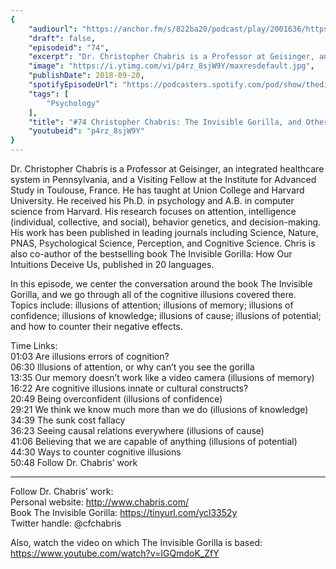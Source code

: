 ```yaml
---
{
	"audiourl": "https://anchor.fm/s/822ba20/podcast/play/2001636/https%3A%2F%2Fd3ctxlq1ktw2nl.cloudfront.net%2Fproduction%2F2018-11-29%2F7682039-44100-2-a4843a671da15.mp3",
	"draft": false,
	"episodeid": "74",
	"excerpt": "Dr. Christopher Chabris is a Professor at Geisinger, an integrated healthcare system in Pennsylvania, and a Visiting Fellow at the Institute for Advanced Study in Toulouse, France. He has taught at Union College and Harvard University. He received his Ph.D. in psychology and A.B. in computer science from Harvard. His research focuses on attention, intelligence (individual, collective, and social), behavior genetics, and decision-making. His work has been published in leading journals including Science, Nature, PNAS, Psychological Science, Perception, and Cognitive Science. Chris is also co-author of the bestselling book The Invisible Gorilla: How Our Intuitions Deceive Us, published in 20 languages. ",
	"image": "https://i.ytimg.com/vi/p4rz_8sjW9Y/maxresdefault.jpg",
	"publishDate": 2018-09-20,
	"spotifyEpisodeUrl": "https://podcasters.spotify.com/pod/show/thedissenter/episodes/74-Christopher-Chabris-The-Invisible-Gorilla--and-Other-Cognitive-Illusions-e2rj94",
	"tags": [
		"Psychology"
	],
	"title": "#74 Christopher Chabris: The Invisible Gorilla, and Other Cognitive Illusions",
	"youtubeid": "p4rz_8sjW9Y"
}
---
```

Dr. Christopher Chabris is a Professor at Geisinger, an integrated healthcare system in Pennsylvania, and a Visiting Fellow at the Institute for Advanced Study in Toulouse, France. He has taught at Union College and Harvard University. He received his Ph.D. in psychology and A.B. in computer science from Harvard. His research focuses on attention, intelligence (individual, collective, and social), behavior genetics, and decision-making. His work has been published in leading journals including Science, Nature, PNAS, Psychological Science, Perception, and Cognitive Science. Chris is also co-author of the bestselling book The Invisible Gorilla: How Our Intuitions Deceive Us, published in 20 languages. 

In this episode, we center the conversation around the book The Invisible Gorilla, and we go through all of the cognitive illusions covered there. Topics include: illusions of attention; illusions of memory; illusions of confidence; illusions of knowledge; illusions of cause; illusions of potential; and how to counter their negative effects.

Time Links:  
<time>01:03</time> Are illusions errors of cognition?  
<time>06:30</time> Illusions of attention, or why can’t you see the gorilla        
<time>13:35</time> Our memory doesn’t work like a video camera (illusions of memory)   
<time>16:22</time> Are cognitive illusions innate or cultural constructs?  
<time>20:49</time> Being overconfident (illusions of confidence)    
<time>29:21</time> We think we know much more than we do (illusions of knowledge)      
<time>34:39</time> The sunk cost fallacy       
<time>36:23</time> Seeing causal relations everywhere (illusions of cause)  
<time>41:06</time> Believing that we are capable of anything (illusions of potential)  
<time>44:30</time> Ways to counter cognitive illusions  
<time>50:48</time> Follow Dr. Chabris’ work

---

Follow Dr. Chabris’ work:  
Personal website: http://www.chabris.com/  
Book The Invisible Gorilla: https://tinyurl.com/ycl3352y  
Twitter handle: @cfchabris

Also, watch the video on which The Invisible Gorilla is based: https://www.youtube.com/watch?v=IGQmdoK_ZfY
